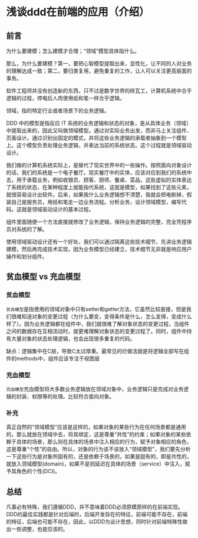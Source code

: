# 浅谈ddd在前端的应用（介绍）

## 前言

为什么要建模；怎么建模才合理；“领域”模型具体指什么。

那么，为什么要建模？第一，要把心智模型提取出来，显性化，让不同的人对业务的理解达成一致；第二，要归类复用，避免重复的工作，让人可以关注更高层面的事务。

软件工程师并没有创造新的东西，只不过是数字世界的砖瓦工，计算机系统中合乎逻辑的过程，停电后人肉使用纸和笔一样合乎逻辑。

领域，指的特定行业或者场景下的业务逻辑。

DDD 中的模型是指反应 IT 系统的业务逻辑和状态的对象，是从具体业务（领域）中提取出来的，因此又叫做领域模型。通过对实际业务出发，而非马上关注组件、页面设计。通过识别出固定的模式，并将这些业务逻辑的承载者抽象到一个模型上。这个模型负责处理业务逻辑，并表达当前的系统状态。这个过程就是领域驱动设计。

我们做的计算机系统实际上，是替代了现实世界中的一些操作。按照面向对象设计的话，我们的系统是一个电子餐厅。现实餐厅中的实体，应该对应到我们的系统中去，用于承载业务，例如收银员、顾客、厨师、餐桌、菜品，这些虚拟的实体表达了系统的状态，在某种程度上就能指代系统，这就是模型，如果找到了这些元素，就很容易设计出软件。后来，如果我什么业务逻辑想不清楚，我就会把电断掉，假装自己是服务员，用纸和笔走一边业务流程。分析业务，设计领域模型，编写代码。这就是领域驱动设计的基本过程。

组件里面随便一个方法直接就修改了业务逻辑，保持业务逻辑的完整，完全凭程序员对系统的了解。

使用领域驱动设计还有一个好处，我们可以通过隔离这些技术细节，先讲业务逻辑建模，然后再完成技术实现，因为业务模型已经建立，技术细节无非就是响应用户操作和划分组件。

## 贫血模型 vs 充血模型

### 贫血模型

`贫血模型`是指使用的领域对象中只有setter和getter方法，它虽然比较直接，但是我们很难知道对象的变更过程（为什么要变，变得条件是什么，怎么变得，变成什么样了）。因为业务逻辑都在组件中，我们就很难了解对象状态的变更过程，当组件之间的数据存在互相流动时，就更难理解对象状态的变更过程了。同时，组件中持有大量对象的状态处理逻辑，也会出现很多重复的代码。

缺点：逻辑集中在C层，导致C太过厚重。最常见的烂做法就是将逻辑全部写在组件的methods中，组件应该专注于视图层

### 充血模型

`充血模型`充血模型将大多数业务逻辑放在领域对象中，业务逻辑只是完成对业务逻辑的封装、权限等的处理。比较符合面向对象。

### 补充

真正自然的“领域模型”应该是这样的，如果对象的某些行为在任何场景都是通用的，那么就放在领域中去，将其绑定，这是尊重“共性”的约束；如果对象的某些依赖于具体的场景，那么则在具体的场景中注入相应的行为，赋予对象相应的角色，这是尊重“个性”的自由。所以，对象的行为该不该放入“领域模型”，我们要先分析一下这些行为是对象所固有的，还是依赖于场景的，如果是固有的，即是共性的，就放入领域模型(domain)，如果不是则延迟在具体的场景（service）中注入，赋予其角色的个性(DCI)。

## 总结

凡事必有特殊，我们遵循DDD，并不意味着DDD必须原模原样的在前端实现。DDD的最佳实践都是针对后端的，后端开发存在的特征，前端可能不存在，前端的特征，后端也可能不存在，因此，以DDD为设计思想，同时针对前端特殊性做出一些调整，也是应该的。
